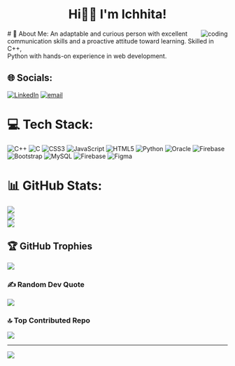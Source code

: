 <h1 align="center">Hi👋🏻 I'm Ichhita!</h1>
<img align="right" alt="coding" src="https://digitalscholar.in/wp-content/uploads/2022/06/online-learning.gif " >
# 💫 About Me:
An adaptable and curious person with excellent communication skills and a proactive attitude toward learning. Skilled in C++, <br>Python with hands-on experience in web development.


## 🌐 Socials:
[![LinkedIn](https://img.shields.io/badge/LinkedIn-%230077B5.svg?logo=linkedin&logoColor=white)](https://linkedin.com/in/https://www.linkedin.com/in/ichhita-shukla-6a5112228/) [![email](https://img.shields.io/badge/Email-D14836?logo=gmail&logoColor=white)](mailto:sichhita02@gmail.com) 

# 💻 Tech Stack:
![C++](https://img.shields.io/badge/c++-%2300599C.svg?style=for-the-badge&logo=c%2B%2B&logoColor=white) ![C](https://img.shields.io/badge/c-%2300599C.svg?style=for-the-badge&logo=c&logoColor=white) ![CSS3](https://img.shields.io/badge/css3-%231572B6.svg?style=for-the-badge&logo=css3&logoColor=white) ![JavaScript](https://img.shields.io/badge/javascript-%23323330.svg?style=for-the-badge&logo=javascript&logoColor=%23F7DF1E) ![HTML5](https://img.shields.io/badge/html5-%23E34F26.svg?style=for-the-badge&logo=html5&logoColor=white) ![Python](https://img.shields.io/badge/python-3670A0?style=for-the-badge&logo=python&logoColor=ffdd54) ![Oracle](https://img.shields.io/badge/Oracle-F80000?style=for-the-badge&logo=oracle&logoColor=white) ![Firebase](https://img.shields.io/badge/firebase-%23039BE5.svg?style=for-the-badge&logo=firebase) ![Bootstrap](https://img.shields.io/badge/bootstrap-%238511FA.svg?style=for-the-badge&logo=bootstrap&logoColor=white) ![MySQL](https://img.shields.io/badge/mysql-4479A1.svg?style=for-the-badge&logo=mysql&logoColor=white) ![Firebase](https://img.shields.io/badge/firebase-a08021?style=for-the-badge&logo=firebase&logoColor=ffcd34) ![Figma](https://img.shields.io/badge/figma-%23F24E1E.svg?style=for-the-badge&logo=figma&logoColor=white)
# 📊 GitHub Stats:
![](https://github-readme-stats.vercel.app/api?username=Ichhita02&theme=dark&hide_border=false&include_all_commits=false&count_private=false)<br/>
![](https://nirzak-streak-stats.vercel.app/?user=Ichhita02&theme=dark&hide_border=false)<br/>
![](https://github-readme-stats.vercel.app/api/top-langs/?username=Ichhita02&theme=dark&hide_border=false&include_all_commits=false&count_private=false&layout=compact)

## 🏆 GitHub Trophies
![](https://github-profile-trophy.vercel.app/?username=Ichhita02&theme=tokyonight&no-frame=false&no-bg=false&margin-w=4)

### ✍️ Random Dev Quote
![](https://quotes-github-readme.vercel.app/api?type=horizontal&theme=radical)

### 🔝 Top Contributed Repo
![](https://github-contributor-stats.vercel.app/api?username=Ichhita02&limit=5&theme=dark&combine_all_yearly_contributions=true)

---
[![](https://visitcount.itsvg.in/api?id=Ichhita02&icon=2&color=0)](https://visitcount.itsvg.in)

<!-- Proudly created with GPRM ( https://gprm.itsvg.in ) -->
